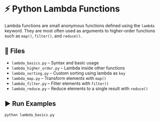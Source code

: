# ⚡ Python Lambda Functions

Lambda functions are small anonymous functions defined using the `lambda` keyword. They are most often used as arguments to higher-order functions such as `map()`, `filter()`, and `reduce()`.

## 📂 Files

- `lambda_basics.py` – Syntax and basic usage
- `lambda_higher_order.py` – Lambda inside other functions
- `lambda_sorting.py` – Custom sorting using lambda as `key`
- `lambda_map.py` – Transform elements with `map()`
- `lambda_filter.py` – Filter elements with `filter()`
- `lambda_reduce.py` – Reduce elements to a single result with `reduce()`

## ▶️ Run Examples

```bash
python lambda_basics.py
```
